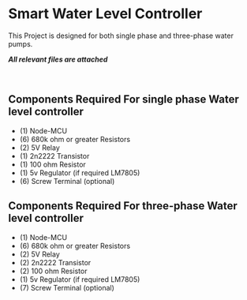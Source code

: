 # Smart Water Level Controller
This Project is designed for both single phase and three-phase water pumps.

***All relevant files are attached***

<br />

## Components Required For single phase Water level controller
- (1) Node-MCU
- (6) 680k ohm or greater Resistors
- (2) 5V Relay
- (1) 2n2222 Transistor
- (1) 100 ohm Resistor
- (1) 5v Regulator (if required LM7805)
- (6) Screw Terminal (optional)

## Components Required For three-phase Water level controller
- (1) Node-MCU
- (6) 680k ohm or greater Resistors
- (2) 5V Relay
- (2) 2n2222 Transistor
- (2) 100 ohm Resistor
- (1) 5v Regulator (if required LM7805)
- (7) Screw Terminal (optional)
